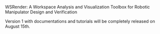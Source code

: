 WSRender: A Workspace Analysis and Visualization Toolbox for Robotic Manipulator Design and Verification

Version 1 with documentations and tutorials will be completely released on August 15th.


